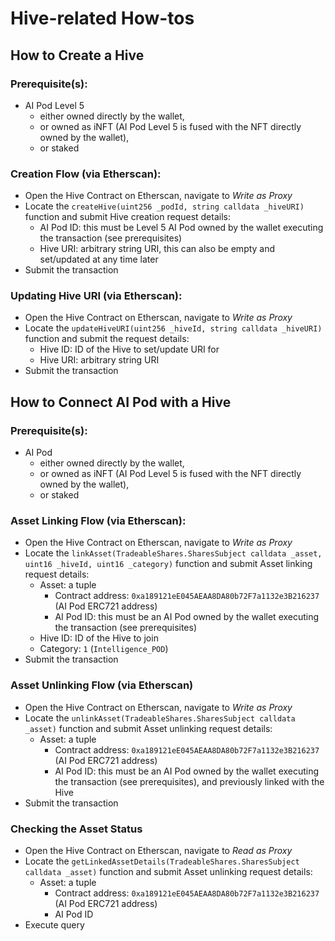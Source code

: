 # Hive-related How-tos #

## How to Create a Hive ##

### Prerequisite(s): ###

* AI Pod Level 5
  * either owned directly by the wallet,
  * or owned as iNFT (AI Pod Level 5 is fused with the NFT directly owned by the wallet),
  * or staked

### Creation Flow (via Etherscan): ###

* Open the Hive Contract <insert address and link> on Etherscan, navigate to _Write as Proxy_
* Locate the `createHive(uint256 _podId, string calldata _hiveURI)` function
  and submit Hive creation request details:
  * AI Pod ID: this must be Level 5 AI Pod owned by the wallet executing the transaction (see prerequisites)
  * Hive URI: arbitrary string URI, this can also be empty and set/updated at any time later
* Submit the transaction

### Updating Hive URI (via Etherscan): ###

* Open the Hive Contract <insert address and link> on Etherscan, navigate to _Write as Proxy_
* Locate the `updateHiveURI(uint256 _hiveId, string calldata _hiveURI)` function
  and submit the request details:
  * Hive ID: ID of the Hive to set/update URI for
  * Hive URI: arbitrary string URI
* Submit the transaction

## How to Connect AI Pod with a Hive ##

### Prerequisite(s): ###

* AI Pod
  * either owned directly by the wallet,
  * or owned as iNFT (AI Pod Level 5 is fused with the NFT directly owned by the wallet),
  * or staked

### Asset Linking Flow (via Etherscan): ###

* Open the Hive Contract <insert address and link> on Etherscan, navigate to _Write as Proxy_
* Locate the `linkAsset(TradeableShares.SharesSubject calldata _asset, uint16 _hiveId, uint16 _category)` function
  and submit Asset linking request details:
  * Asset: a tuple
    * Contract address: `0xa189121eE045AEAA8DA80b72F7a1132e3B216237` (AI Pod ERC721 address)
    * AI Pod ID: this must be an AI Pod owned by the wallet executing the transaction (see prerequisites)
  * Hive ID: ID of the Hive to join
  * Category: `1` (`Intelligence_POD`)
* Submit the transaction

### Asset Unlinking Flow (via Etherscan) ###

* Open the Hive Contract <insert address and link> on Etherscan, navigate to _Write as Proxy_
* Locate the `unlinkAsset(TradeableShares.SharesSubject calldata _asset)` function
  and submit Asset unlinking request details:
  * Asset: a tuple
    * Contract address: `0xa189121eE045AEAA8DA80b72F7a1132e3B216237` (AI Pod ERC721 address)
    * AI Pod ID: this must be an AI Pod owned by the wallet executing the transaction (see prerequisites),
      and previously linked with the Hive
* Submit the transaction

### Checking the Asset Status ###

* Open the Hive Contract <insert address and link> on Etherscan, navigate to _Read as Proxy_
* Locate the `getLinkedAssetDetails(TradeableShares.SharesSubject calldata _asset)` function
  and submit Asset unlinking request details:
  * Asset: a tuple
    * Contract address: `0xa189121eE045AEAA8DA80b72F7a1132e3B216237` (AI Pod ERC721 address)
    * AI Pod ID
* Execute query
